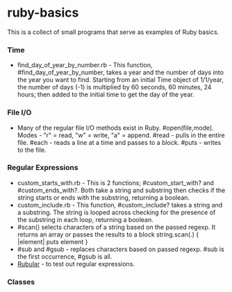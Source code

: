 # ruby-basics

This is a collect of small programs that serve as examples of Ruby basics.

### Time
* find_day_of_year_by_number.rb - This function, #find_day_of_year_by_number, takes a year and the number of days into the year you want to find. Starting from an initial Time object of 1/1/year, the number of days (-1) is multiplied by 60 seconds, 60 minutes, 24 hours; then added to the initial time to get the day of the year.

### File I/O
* Many of the regular file I/O methods exist in Ruby. #open(file,mode). Modes - "r" = read, "w" = write, "a" = append. #read - pulls in the entire file. #each - reads a line at a time and passes to a block. #puts - writes to the file.

### Regular Expressions
* custom_starts_with.rb - This is 2 functions; #custom_start_with? and #custom_ends_with?. Both take a string and substring then checks if the string starts or ends with the substring, returning a boolean.
* custom_include.rb - This function, #custom_include? takes a string and a substring. The string is looped across checking for the presence of the substring in each loop, returning a boolean.
* #scan() selects characters of a string based on the passed regexp. It returns an array or passes the results to a block string.scan(\.\) { |element| puts element }
* #sub and #gsub - replaces characters based on passed regexp. #sub is the first occurrence, #gsub is all.
* [Rubular](http://www.rubular.com/) - to test out regular expressions.

### Classes
